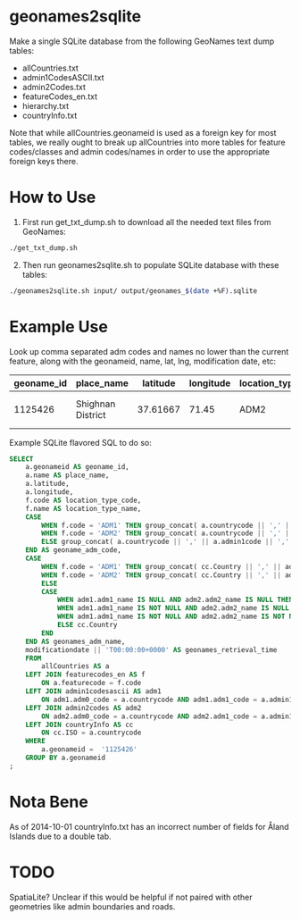 geonames2sqlite
===============

Make a single SQLite database from the following GeoNames text dump tables:

* allCountries.txt
* admin1CodesASCII.txt
* admin2Codes.txt
* featureCodes_en.txt
* hierarchy.txt
* countryInfo.txt

Note that while allCountries.geonameid is used as a foreign key for most tables,
we really ought to break up allCountries into more tables for feature codes/classes
and admin codes/names in order to use the appropriate foreign keys there.

How to Use
==========

1. First run get_txt_dump.sh to download all the needed text files from GeoNames:

```bash
./get_txt_dump.sh
```

2. Then run geonames2sqlite.sh to populate SQLite database with these tables:

```bash
./geonames2sqlite.sh input/ output/geonames_$(date +%F).sqlite
```


Example Use
===========

Look up comma separated adm codes and names no lower than the current feature, along with the geonameid, name, lat, lng, modification date, etc:

|  geoname_id | place_name        | latitude | longitude | location_type_code | location_type_name                   | geoname_adm_code | geonames_adm_name                        | geonames_retrieval_time   |
|-------------|-------------------|----------|-----------|--------------------|--------------------------------------|------------------|------------------------------------------|---------------------------|
|  1125426    | Shighnan District | 37.61667 | 71.45     | ADM2               | second-order administrative division | AF,01,1125426    | Afghanistan,Badakhshan,Shighnan District | 2013-04-27T00:00:00+0000  |


Example SQLite flavored SQL to do so:

```sql
SELECT
    a.geonameid AS geoname_id,
    a.name AS place_name,
    a.latitude,
    a.longitude,
    f.code AS location_type_code,
    f.name AS location_type_name,
    CASE 
        WHEN f.code = 'ADM1' THEN group_concat( a.countrycode || ',' || adm1.adm1_code ) 
        WHEN f.code = 'ADM2' THEN group_concat( a.countrycode || ',' || adm1.adm1_code || ',' || adm2.adm2_code )
        ELSE group_concat( a.countrycode || ',' || a.admin1code || ',' || a.admin2code || ',' || a.admin3code || ',' || a.admin4code )
    END AS geoname_adm_code,
    CASE
        WHEN f.code = 'ADM1' THEN group_concat( cc.Country || ',' || adm1.adm1_name )
        WHEN f.code = 'ADM2' THEN group_concat( cc.Country || ',' || adm1.adm1_name || ',' || adm2.adm2_name ) 
        ELSE 
		CASE
			WHEN adm1.adm1_name IS NULL AND adm2.adm2_name IS NULL THEN cc.Country
			WHEN adm1.adm1_name IS NOT NULL AND adm2.adm2_name IS NULL THEN group_concat( cc.Country || ',' || adm1.adm1_name )
			WHEN adm1.adm1_name IS NOT NULL AND adm2.adm2_name IS NOT NULL THEN group_concat( cc.Country || ',' || adm1.adm1_name || ',' || adm2.adm2_name )
			ELSE cc.Country
		END
    END AS geonames_adm_name,
    modificationdate || 'T00:00:00+0000' AS geonames_retrieval_time
    FROM
        allCountries AS a
    LEFT JOIN featurecodes_en AS f 
        ON a.featurecode = f.code
    LEFT JOIN admin1codesascii AS adm1 
        ON adm1.adm0_code = a.countrycode AND adm1.adm1_code = a.admin1code
    LEFT JOIN admin2codes AS adm2 
        ON adm2.adm0_code = a.countrycode AND adm2.adm1_code = a.admin1code AND adm2.adm2_code = a.admin2code
    LEFT JOIN countryInfo AS cc 
        ON cc.ISO = a.countrycode
    WHERE
        a.geonameid =  '1125426'
    GROUP BY a.geonameid
;
```


Nota Bene
=========

As of 2014-10-01 countryInfo.txt has an incorrect number of fields for Åland Islands due to a double tab.

TODO
====

SpatiaLite?  Unclear if this would be helpful if not paired with other geometries like admin boundaries and roads.
